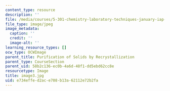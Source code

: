 ```yaml
---
content_type: resource
description: ''
file: /media/courses/5-301-chemistry-laboratory-techniques-january-iap-2012/e734effed2ace708b13a62112e72b2fa_image3.jpg
file_type: image/jpeg
image_metadata:
  caption: ''
  credit: ''
  image-alt: ''
learning_resource_types: []
ocw_type: OCWImage
parent_title: Purification of Solids by Recrystallization
parent_type: CourseSection
parent_uid: 58b2c136-ec0b-4a6d-48f1-dd5ebd62cc8e
resourcetype: Image
title: image3.jpg
uid: e734effe-d2ac-e708-b13a-62112e72b2fa
---
```

